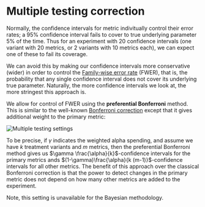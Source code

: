 # Multiple testing correction

Normally, the confidence intervals for metric indivitually control their error rates; a 95% confidence interval fails to cover to true underlying parameter 5% of the time.
Thus for an experiment with 20 confidence intervals (one variant with 20 metrics, or 2 variants with 10 metrics each), we can expect one of these to fail its coverage.

We can avoid this by making our confidence intervals more conservative (wider) in order to control the [Family-wise error rate](https://en.wikipedia.org/wiki/Family-wise_error_rate) (FWER), that is, the probability that any single confidence interval does not cover its underlying true parameter. Naturally, the more confidence intervals we look at, the more stringest this approach is.

We allow for control of FWER using the **preferential Bonferroni** method. This is similar to the well-known [Bonferroni correction](https://en.wikipedia.org/wiki/Bonferroni_correction) except that it gives additional weight to the primary metric:

![Multiple testing settings](/img/planning-experiments/multiple-testing-settings.png)

To be precise, if $\gamma$ indicates the weighted alpha spending, and assume we have $k$ treatment variants and $m$ metrics, then the preferential Bonferroni method gives us $\gamma \frac{\alpha}{k}$-confidence intervals for the primary metrics ands $(1-\gamma)\frac{\alpha}{k (m-1)}$-confidence intervals for all other metrics.
The benefit of this approach over the classical Bonferroni correction is that the power to detect changes in the primary metric does not depend on how many other metrics are added to the experiment.

Note, this setting is unavailable for the Bayesian methodology.
